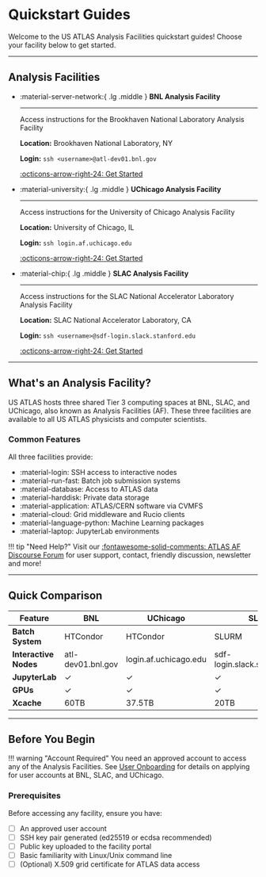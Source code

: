 # Quickstart Guides

Welcome to the US ATLAS Analysis Facilities quickstart guides! Choose your
facility below to get started.

---

## Analysis Facilities

<div class="grid cards" markdown>

- :material-server-network:{ .lg .middle } **BNL Analysis Facility**

  ***

  Access instructions for the Brookhaven National Laboratory Analysis Facility

  **Location:** Brookhaven National Laboratory, NY

  **Login:** `ssh <username>@atl-dev01.bnl.gov`

  [:octicons-arrow-right-24: Get Started](ssh2BNL.md)

- :material-university:{ .lg .middle } **UChicago Analysis Facility**

  ***

  Access instructions for the University of Chicago Analysis Facility

  **Location:** University of Chicago, IL

  **Login:** `ssh login.af.uchicago.edu`

  [:octicons-arrow-right-24: Get Started](UChicago.md)

- :material-chip:{ .lg .middle } **SLAC Analysis Facility**

  ***

  Access instructions for the SLAC National Accelerator Laboratory Analysis
  Facility

  **Location:** SLAC National Accelerator Laboratory, CA

  **Login:** `ssh <username>@sdf-login.slack.stanford.edu`

  [:octicons-arrow-right-24: Get Started](ssh2SLAC.md)

</div>

---

## What's an Analysis Facility?

US ATLAS hosts three shared Tier 3 computing spaces at BNL, SLAC, and UChicago,
also known as Analysis Facilities (AF). These three facilities are available to
all US ATLAS physicists and computer scientists.

### Common Features

All three facilities provide:

- :material-login: SSH access to interactive nodes
- :material-run-fast: Batch job submission systems
- :material-database: Access to ATLAS data
- :material-harddisk: Private data storage
- :material-application: ATLAS/CERN software via CVMFS
- :material-cloud: Grid middleware and Rucio clients
- :material-language-python: Machine Learning packages
- :material-laptop: JupyterLab environments

!!! tip "Need Help?" Visit our
[:fontawesome-solid-comments: ATLAS AF Discourse Forum](https://atlas-talk.sdcc.bnl.gov/)
for user support, contact, friendly discussion, newsletter and more!

---

## Quick Comparison

| Feature               | BNL               | UChicago              | SLAC                         |
| --------------------- | ----------------- | --------------------- | ---------------------------- |
| **Batch System**      | HTCondor          | HTCondor              | SLURM                        |
| **Interactive Nodes** | atl-dev01.bnl.gov | login.af.uchicago.edu | sdf-login.slack.stanford.edu |
| **JupyterLab**        | ✓                 | ✓                     | ✓                            |
| **GPUs**              | ✓                 | ✓                     | ✓                            |
| **Xcache**            | 60TB              | 37.5TB                | 20TB                         |

---

## Before You Begin

!!! warning "Account Required" You need an approved account to access any of the
Analysis Facilities. See [User Onboarding](../UserOnboarding/account.md) for
details on applying for user accounts at BNL, SLAC, and UChicago.

### Prerequisites

Before accessing any facility, ensure you have:

- [ ] An approved user account
- [ ] SSH key pair generated (ed25519 or ecdsa recommended)
- [ ] Public key uploaded to the facility portal
- [ ] Basic familiarity with Linux/Unix command line
- [ ] (Optional) X.509 grid certificate for ATLAS data access

